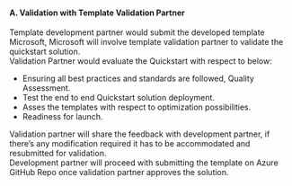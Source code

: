 <h4><b>A.	Validation with Template Validation Partner</b></h4>
<p>Template development partner would submit the  developed template Microsoft, Microsoft will involve template validation  partner to validate the quickstart solution. <br>
  Validation Partner would evaluate the Quickstart  with respect to below:</p>
<ul>
  <li>Ensuring all best practices and standards are  followed, Quality Assessment.</li>
  <li>Test the end to end Quickstart solution  deployment.</li>
  <li>Asses the templates with respect to  optimization possibilities.</li>
  <li>Readiness for launch.</li>
</ul>
<p>Validation partner will share the feedback  with development partner, if there&rsquo;s any modification required it has to be accommodated  and resubmitted for validation.<br>
  Development partner will proceed with  submitting the template on Azure GitHub Repo once validation partner approves  the solution.</p>
